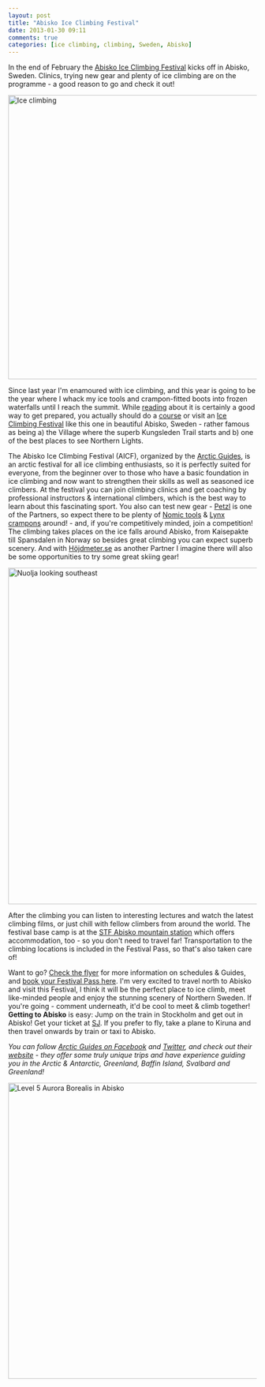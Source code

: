 ```yaml
---
layout: post
title: "Abisko Ice Climbing Festival"
date: 2013-01-30 09:11
comments: true
categories: [ice climbing, climbing, Sweden, Abisko]
---
```


In the end of February the [Abisko Ice Climbing Festival](http://www.arcticguides.com/events) kicks off in Abisko, Sweden. Clinics, trying new gear and plenty of ice climbing are on the programme - a good reason to go and check it out!

<a href="http://www.flickr.com/photos/paddymurphy/8357101058/" title="Ice climbing by PaddyMurphy, on Flickr"><img src="http://farm9.staticflickr.com/8493/8357101058_15f372dac9_b.jpg" width="1024" height="576" alt="Ice climbing"></a>

<!-- more -->

Since last year I'm enamoured with ice climbing, and this year is going to be the year where I whack my ice tools and crampon-fitted boots into frozen waterfalls until I reach the summit. While [reading](http://amzn.to/TB6oXw) about it is certainly a good way to get prepared, you actually should do a [course](http://www.adventurepartners.fi/pirunkallio.aspx) or visit an [Ice Climbing Festival](http://www.arcticguides.com/events) like this one in beautiful Abisko, Sweden - rather famous as being a) the Village where the superb Kungsleden Trail starts and b) one of the best places to see Northern Lights. 

The Abisko Ice Climbing Festival (AICF), organized by the [Arctic Guides](http://www.arcticguides.com/), is an arctic festival for all ice climbing enthusiasts, so it is perfectly suited for everyone, from the beginner over to those who have a basic foundation in ice climbing and now want to strengthen their skills as well as seasoned ice climbers. At the festival you can join climbing clinics and get coaching by professional instructors & international climbers, which is the best way to learn about this fascinating sport. You also can test new gear - [Petzl](http://www.bergzeit.de/petzl.html) is one of the Partners, so expect there to be plenty of [Nomic tools](http://www.bergzeit.de/petzl-nomic-eisgeraet.html) & [Lynx crampons](http://www.bergzeit.de/petzl-lynx-steigeisen.html) around! - and, if you're competitively minded, join a competition! The climbing takes places on the ice falls around Abisko, from Kaisepakte till Spansdalen in Norway so besides great climbing you can expect superb scenery. And with [Höjdmeter.se](http://www.xn--hjdmeter-n4a.se/) as another Partner I imagine there will also be some opportunities to try some great skiing gear!

<a href="http://www.flickr.com/photos/nilssonharhund/3643632092/" title="Nuolja looking southeast by NilssonHarHund, on Flickr"><img src="http://farm4.staticflickr.com/3580/3643632092_2f32d77563_b.jpg" width="1024" height="682" alt="Nuolja looking southeast"></a>

After the climbing you can listen to interesting lectures and watch the latest climbing films, or just chill with fellow climbers from around the world. The festival base camp is at the [STF Abisko mountain station](http://www.svenskaturistforeningen.se/en/Discover-Sweden/Facilities-and-activities/Lappland/Fjallstationer/STF-Mountain-station-Abisko/) which offers accommodation, too - so you don't need to travel far! Transportation to the climbing locations is included in the Festival Pass, so that's also taken care of!

Want to go? [Check the flyer](http://www.arcticguides.com/wp-system/wp-content/uploads/2012/12/aicf_esite_www.pdf) for more information on schedules & Guides, and [book your Festival Pass here](http://www.arcticguides.com/events). I'm very excited to travel north to Abisko and visit this Festival, I think it will be the perfect place to ice climb, meet like-minded people and enjoy the stunning scenery of Northern Sweden. If you're going - comment underneath, it'd be cool to meet & climb together! **Getting to Abisko** is easy: Jump on the train in Stockholm and get out in Abisko! Get your ticket at [SJ](http://www.sj.se/). If you prefer to fly, take a plane to Kiruna and then travel onwards by train or taxi to Abisko. 

*You can follow [Arctic Guides on Facebook](http://www.facebook.com/arcticguides) and [Twitter](https://twitter.com/arcticguides), and check out their [website](http://www.arcticguides.com/) - they offer some truly unique trips and have experience guiding you in the Arctic & Antarctic, Greenland, Baffin Island, Svalbard and Greenland!*

<a href="http://www.flickr.com/photos/napdsp/6764561053/" title="Level 5 Aurora Borealis in Abisko by nate2b, on Flickr"><img src="http://farm8.staticflickr.com/7030/6764561053_760eacd342_b.jpg" width="900" height="600" alt="Level 5 Aurora Borealis in Abisko"></a>